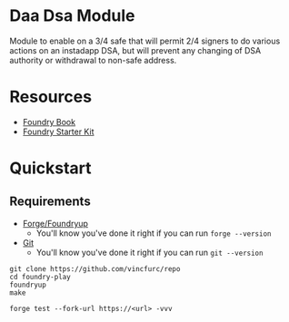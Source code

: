 # Daa Dsa Module

Module to enable on a 3/4 safe that will permit 2/4 signers to do various actions on an instadapp DSA, but will prevent any changing of DSA authority or withdrawal to non-safe address.

# Resources

-   [Foundry Book](https://onbjerg.github.io/foundry-book/)
-   [Foundry Starter Kit](https://github.com/smartcontractkit/foundry-starter-kit)

# Quickstart

## Requirements

-   [Forge/Foundryup](https://github.com/gakonst/foundry#installation)
    -   You'll know you've done it right if you can run `forge --version`
-   [Git](https://git-scm.com/book/en/v2/Getting-Started-Installing-Git)
    -   You'll know you've done it right if you can run `git --version`

```
git clone https://github.com/vincfurc/repo
cd foundry-play
foundryup
make

forge test --fork-url https://<url> -vvv 
```
